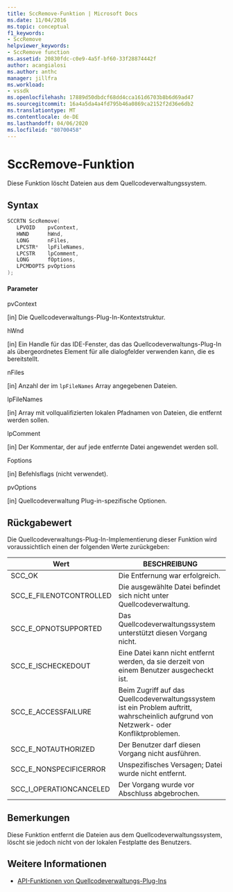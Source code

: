 ```yaml
---
title: SccRemove-Funktion | Microsoft Docs
ms.date: 11/04/2016
ms.topic: conceptual
f1_keywords:
- SccRemove
helpviewer_keywords:
- SccRemove function
ms.assetid: 20830fdc-c0e9-4a5f-bf60-33f28874442f
author: acangialosi
ms.author: anthc
manager: jillfra
ms.workload:
- vssdk
ms.openlocfilehash: 17889d50dbdcf68dd4cca161d6703b8b6d69ad47
ms.sourcegitcommit: 16a4a5da4a4fd795b46a0869ca2152f2d36e6db2
ms.translationtype: MT
ms.contentlocale: de-DE
ms.lasthandoff: 04/06/2020
ms.locfileid: "80700458"
---
```

# <a name="sccremove-function"></a>SccRemove-Funktion
Diese Funktion löscht Dateien aus dem Quellcodeverwaltungssystem.

## <a name="syntax"></a>Syntax

```cpp
SCCRTN SccRemove(
   LPVOID    pvContext,
   HWND      hWnd,
   LONG      nFiles,
   LPCSTR*   lpFileNames,
   LPCSTR    lpComment,
   LONG      fOptions,
   LPCMDOPTS pvOptions
);
```

#### <a name="parameters"></a>Parameter
 pvContext

[in] Die Quellcodeverwaltungs-Plug-In-Kontextstruktur.

 hWnd

[in] Ein Handle für das IDE-Fenster, das das Quellcodeverwaltungs-Plug-In als übergeordnetes Element für alle dialogfelder verwenden kann, die es bereitstellt.

 nFiles

[in] Anzahl der im `lpFileNames` Array angegebenen Dateien.

 lpFileNames

[in] Array mit vollqualifizierten lokalen Pfadnamen von Dateien, die entfernt werden sollen.

 lpComment

[in] Der Kommentar, der auf jede entfernte Datei angewendet werden soll.

 Foptions

[in] Befehlsflags (nicht verwendet).

 pvOptions

[in] Quellcodeverwaltung Plug-in-spezifische Optionen.

## <a name="return-value"></a>Rückgabewert
 Die Quellcodeverwaltungs-Plug-In-Implementierung dieser Funktion wird voraussichtlich einen der folgenden Werte zurückgeben:

|Wert|BESCHREIBUNG|
|-----------|-----------------|
|SCC_OK|Die Entfernung war erfolgreich.|
|SCC_E_FILENOTCONTROLLED|Die ausgewählte Datei befindet sich nicht unter Quellcodeverwaltung.|
|SCC_E_OPNOTSUPPORTED|Das Quellcodeverwaltungssystem unterstützt diesen Vorgang nicht.|
|SCC_E_ISCHECKEDOUT|Eine Datei kann nicht entfernt werden, da sie derzeit von einem Benutzer ausgecheckt ist.|
|SCC_E_ACCESSFAILURE|Beim Zugriff auf das Quellcodeverwaltungssystem ist ein Problem auftritt, wahrscheinlich aufgrund von Netzwerk- oder Konfliktproblemen.|
|SCC_E_NOTAUTHORIZED|Der Benutzer darf diesen Vorgang nicht ausführen.|
|SCC_E_NONSPECIFICERROR|Unspezifisches Versagen; Datei wurde nicht entfernt.|
|SCC_I_OPERATIONCANCELED|Der Vorgang wurde vor Abschluss abgebrochen.|

## <a name="remarks"></a>Bemerkungen
 Diese Funktion entfernt die Dateien aus dem Quellcodeverwaltungssystem, löscht sie jedoch nicht von der lokalen Festplatte des Benutzers.

## <a name="see-also"></a>Weitere Informationen
- [API-Funktionen von Quellcodeverwaltungs-Plug-Ins](../extensibility/source-control-plug-in-api-functions.md)
